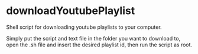 # downloadYoutubePlaylist
Shell script for downloading youtube playlists to your computer.

Simply put the script and text file in the folder you want to download to, open the .sh file and insert the desired playlist id, then run the script as root.
